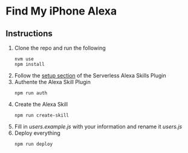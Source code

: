# Find My iPhone Alexa

## Instructions

1. Clone the repo and run the following
   ```
   nvm use
   npm install
   ```
2. Follow the [setup section](https://github.com/marcy-terui/serverless-alexa-skills#setup) of the Serverless Alexa Skills Plugin
3. Authente the Alexa Skill Plugin
   ```
   npm run auth
   ```
4. Create the Alexa Skill
   ```
   npm run create-skill
   ```
5. Fill in _users.example.js_ with your information and rename it _users.js_
6. Deploy everything
   ```
   npm run deploy
   ```
